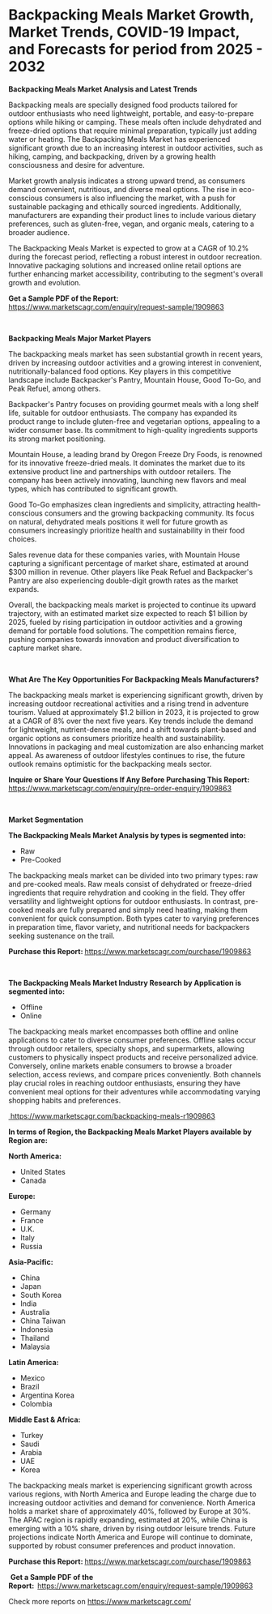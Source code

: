 <p><h1>Backpacking Meals Market Growth, Market Trends, COVID-19 Impact, and Forecasts for period from 2025 - 2032</h1></p><p><strong>Backpacking Meals Market Analysis and Latest Trends</strong></p>
<p><p>Backpacking meals are specially designed food products tailored for outdoor enthusiasts who need lightweight, portable, and easy-to-prepare options while hiking or camping. These meals often include dehydrated and freeze-dried options that require minimal preparation, typically just adding water or heating. The Backpacking Meals Market has experienced significant growth due to an increasing interest in outdoor activities, such as hiking, camping, and backpacking, driven by a growing health consciousness and desire for adventure.</p><p>Market growth analysis indicates a strong upward trend, as consumers demand convenient, nutritious, and diverse meal options. The rise in eco-conscious consumers is also influencing the market, with a push for sustainable packaging and ethically sourced ingredients. Additionally, manufacturers are expanding their product lines to include various dietary preferences, such as gluten-free, vegan, and organic meals, catering to a broader audience.</p><p>The Backpacking Meals Market is expected to grow at a CAGR of 10.2% during the forecast period, reflecting a robust interest in outdoor recreation. Innovative packaging solutions and increased online retail options are further enhancing market accessibility, contributing to the segment's overall growth and evolution.</p></p>
<p><strong>Get a Sample PDF of the Report:&nbsp;</strong> <a href="https://www.marketscagr.com/enquiry/request-sample/1909863?utm_campaign=1879&utm_medium=2&utm_source=Github&utm_content=ia&utm_term=07042025&utm_id=backpacking-meals">https://www.marketscagr.com/enquiry/request-sample/1909863</a></p>
<p>&nbsp;</p>
<p><strong>Backpacking Meals Major Market Players</strong></p>
<p><p>The backpacking meals market has seen substantial growth in recent years, driven by increasing outdoor activities and a growing interest in convenient, nutritionally-balanced food options. Key players in this competitive landscape include Backpacker's Pantry, Mountain House, Good To-Go, and Peak Refuel, among others.</p><p>Backpacker's Pantry focuses on providing gourmet meals with a long shelf life, suitable for outdoor enthusiasts. The company has expanded its product range to include gluten-free and vegetarian options, appealing to a wider consumer base. Its commitment to high-quality ingredients supports its strong market positioning.</p><p>Mountain House, a leading brand by Oregon Freeze Dry Foods, is renowned for its innovative freeze-dried meals. It dominates the market due to its extensive product line and partnerships with outdoor retailers. The company has been actively innovating, launching new flavors and meal types, which has contributed to significant growth. </p><p>Good To-Go emphasizes clean ingredients and simplicity, attracting health-conscious consumers and the growing backpacking community. Its focus on natural, dehydrated meals positions it well for future growth as consumers increasingly prioritize health and sustainability in their food choices.</p><p>Sales revenue data for these companies varies, with Mountain House capturing a significant percentage of market share, estimated at around $300 million in revenue. Other players like Peak Refuel and Backpacker's Pantry are also experiencing double-digit growth rates as the market expands. </p><p>Overall, the backpacking meals market is projected to continue its upward trajectory, with an estimated market size expected to reach $1 billion by 2025, fueled by rising participation in outdoor activities and a growing demand for portable food solutions. The competition remains fierce, pushing companies towards innovation and product diversification to capture market share.</p></p>
<p>&nbsp;</p>
<p><strong>What Are The Key Opportunities For Backpacking Meals Manufacturers?</strong></p>
<p><p>The backpacking meals market is experiencing significant growth, driven by increasing outdoor recreational activities and a rising trend in adventure tourism. Valued at approximately $1.2 billion in 2023, it is projected to grow at a CAGR of 8% over the next five years. Key trends include the demand for lightweight, nutrient-dense meals, and a shift towards plant-based and organic options as consumers prioritize health and sustainability. Innovations in packaging and meal customization are also enhancing market appeal. As awareness of outdoor lifestyles continues to rise, the future outlook remains optimistic for the backpacking meals sector.</p></p>
<p><strong>Inquire or Share Your Questions If Any Before Purchasing This Report:</strong> <a href="https://www.marketscagr.com/enquiry/pre-order-enquiry/1909863?utm_campaign=1879&utm_medium=2&utm_source=Github&utm_content=ia&utm_term=07042025&utm_id=backpacking-meals">https://www.marketscagr.com/enquiry/pre-order-enquiry/1909863</a></p>
<p>&nbsp;</p>
<p><strong>Market Segmentation</strong></p>
<p><strong>The Backpacking Meals Market Analysis by types is segmented into:</strong></p>
<p><ul><li>Raw</li><li>Pre-Cooked</li></ul></p>
<p><p>The backpacking meals market can be divided into two primary types: raw and pre-cooked meals. Raw meals consist of dehydrated or freeze-dried ingredients that require rehydration and cooking in the field. They offer versatility and lightweight options for outdoor enthusiasts. In contrast, pre-cooked meals are fully prepared and simply need heating, making them convenient for quick consumption. Both types cater to varying preferences in preparation time, flavor variety, and nutritional needs for backpackers seeking sustenance on the trail.</p></p>
<p><strong>Purchase this Report:&nbsp;</strong><a href="https://www.marketscagr.com/purchase/1909863?utm_campaign=1879&utm_medium=2&utm_source=Github&utm_content=ia&utm_term=07042025&utm_id=backpacking-meals">https://www.marketscagr.com/purchase/1909863</a></p>
<p>&nbsp;</p>
<p><strong>The Backpacking Meals Market Industry Research by Application is segmented into:</strong></p>
<p><ul><li>Offline</li><li>Online</li></ul></p>
<p><p>The backpacking meals market encompasses both offline and online applications to cater to diverse consumer preferences. Offline sales occur through outdoor retailers, specialty shops, and supermarkets, allowing customers to physically inspect products and receive personalized advice. Conversely, online markets enable consumers to browse a broader selection, access reviews, and compare prices conveniently. Both channels play crucial roles in reaching outdoor enthusiasts, ensuring they have convenient meal options for their adventures while accommodating varying shopping habits and preferences.</p></p>
<p><a href="https://www.marketscagr.com/backpacking-meals-r1909863?utm_campaign=1879&utm_medium=2&utm_source=Github&utm_content=ia&utm_term=07042025&utm_id=backpacking-meals">&nbsp;https://www.marketscagr.com/backpacking-meals-r1909863</a></p>
<p><strong>In terms of Region, the Backpacking Meals Market Players available by Region are:</strong></p>
<p>
    <p> <strong> North America: </strong>
        <ul>
            <li>United States</li>
            <li>Canada</li>
        </ul>
        </p> 
    <p> <strong> Europe: </strong>
        <ul>
            <li>Germany</li>
            <li>France</li>
            <li>U.K.</li>
            <li>Italy</li>
            <li>Russia</li>
        </ul>
        </p> 
    <p> <strong> Asia-Pacific: </strong>
        <ul>
            <li>China</li>
            <li>Japan</li>
            <li>South Korea</li>
            <li>India</li>
            <li>Australia</li>
            <li>China Taiwan</li>
            <li>Indonesia</li>
            <li>Thailand</li>
            <li>Malaysia</li>
        </ul>
        </p> 
    <p> <strong> Latin America: </strong>
        <ul>
            <li>Mexico</li>
            <li>Brazil</li>
            <li>Argentina Korea</li>
            <li>Colombia</li>
        </ul>
        </p> 
    <p> <strong> Middle East & Africa: </strong>
        <ul>
            <li>Turkey</li>
            <li>Saudi</li>
            <li>Arabia</li>
            <li>UAE</li>
            <li>Korea</li>
        </ul>
    </p>
    </p>
<p><p>The backpacking meals market is experiencing significant growth across various regions, with North America and Europe leading the charge due to increasing outdoor activities and demand for convenience. North America holds a market share of approximately 40%, followed by Europe at 30%. The APAC region is rapidly expanding, estimated at 20%, while China is emerging with a 10% share, driven by rising outdoor leisure trends. Future projections indicate North America and Europe will continue to dominate, supported by robust consumer preferences and product innovation.</p></p>
<p><strong>Purchase this Report: </strong><a href="https://www.marketscagr.com/purchase/1909863?utm_campaign=1879&utm_medium=2&utm_source=Github&utm_content=ia&utm_term=07042025&utm_id=backpacking-meals">https://www.marketscagr.com/purchase/1909863</a></p>
<p>&nbsp;<strong>Get a Sample PDF of the Report:&nbsp;&nbsp;</strong><a href="https://www.marketscagr.com/enquiry/request-sample/1909863?utm_campaign=1879&utm_medium=2&utm_source=Github&utm_content=ia&utm_term=07042025&utm_id=backpacking-meals">https://www.marketscagr.com/enquiry/request-sample/1909863</a></p>
<p><strong></strong></p>
<p>Check more reports on <a href="https://www.marketscagr.com/?utm_campaign=1879&utm_medium=2&utm_source=Github&utm_content=ia&utm_term=07042025&utm_id=backpacking-meals">https://www.marketscagr.com/</a></p>